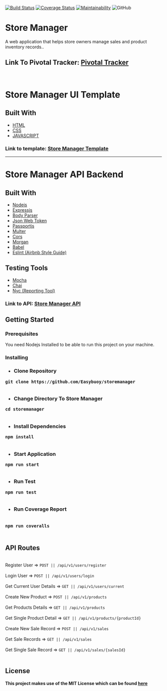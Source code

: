 [![Build Status](https://travis-ci.org/Easybuoy/storemanager.svg?branch=develop)](https://travis-ci.org/Easybuoy/storemanager)
[![Coverage Status](https://coveralls.io/repos/github/Easybuoy/storemanager/badge.svg?branch=develop)](https://coveralls.io/github/Easybuoy/storemanager?branch=develop)
[![Maintainability](https://api.codeclimate.com/v1/badges/969d38484786692dd8c5/maintainability)](https://codeclimate.com/github/Easybuoy/storemanager/maintainability)
![GitHub](https://img.shields.io/github/license/mashape/apistatus.svg)

# Store Manager
A web application that helps store owners manage sales and product inventory records..
 
 <h2>Link To Pivotal Tracker: <a href="https://www.pivotaltracker.com/n/projects/2203192">Pivotal Tracker</a> </h2>

<br>
<h1>Store Manager UI Template</h1>

<h2>Built With</h2>
<ul>
<li><a href="https://developer.mozilla.org/kab/docs/Web/HTML">HTML</a></li>
<li><a href="https://developer.mozilla.org/en-US/docs/Web/CSS">CSS</a></li>
<li><a href="https://developer.mozilla.org/bm/docs/Web/JavaScript">JAVASCRIPT</a></li>
</ul>


<h3>Link to template: <a href="https://easybuoy.github.io/storemanager/UI/index.html">Store Manager Template</a> </h3>
<hr>

<h1>Store Manager API Backend</h1>

<h2>Built With</h2>
<ul>
<li><a href="https://nodejs.org/en/">Nodejs</a></li>
<li><a href="https://expressjs.com/">Expressjs</a></li>
<li><a href="https://www.npmjs.com/package/body-parser">Body Parser</a></li>
<li><a href="https://www.npmjs.com/package/jsonwebtoken">Json Web Token</a></li>
<li><a href="http://passportjs.org">Passportjs</a></li>
<li><a href="https://www.npmjs.com/package/multer">Multer</a></li>
<li><a href="https://www.npmjs.com/package/cors">Cors</a></li>
<li><a href="https://www.npmjs.com/package/morgan">Morgan</a></li>
<li><a href="https://babeljs.io/">Babel</a></li>
<li><a href="https://eslint.org/">Eslint (Airbnb Style Guide)</a></li>
</ul>

<h2>Testing Tools </h2>
<ul>
<li><a href="https://mochajs.org/">Mocha</a></li>
<li><a href="https://www.chaijs.com/">Chai</a></li>
<li><a href="https://www.npmjs.com/package/nyc">Nyc (Reporting Tool)</a></li>
</ul>

<h3>Link to API: <a href="https://store--manager.herokuapp.com/">Store Manager API</a> </h3>

<h2>Getting Started</h2>
<h3>Prerequisites</h3>
You need Nodejs Installed to be able to run this project on your machine.

<h3>Installing<h3>
<ul><li>Clone Repository</li></ul>
<code>git clone https://github.com/Easybuoy/storemanager</code>
<br>
<br>

<ul><li>Change Directory To Store Manager</li></ul>
<code>cd storemanager</code>
<br>
<br>

<ul><li>Install Dependencies</li></ul>
<code>npm install</code>
<br>
<br>

<ul><li>Start Application</li></ul>
<code>npm run start</code>
<br>
<br>

<ul><li>Run Test</li></ul>
<code>npm run test</code>
<br>
<br>

<ul><li>Run Coverage Report</li></ul>
<br>
<code>npm run coveralls</code>
<br>
<br>

<h2>API Routes</h2> <br>
Register User => <code>POST || /api/v1/users/register</code> <br><br>
Login User => <code>POST || /api/v1/users/login</code> <br><br>
Get Current User Details => <code>GET || /api/v1/users/current</code> <br><br>
Create New Product => <code>POST || /api/v1/products</code> <br><br>
Get Products Details => <code>GET || /api/v1/products</code> <br><br>
Get Single Product Detail => <code>GET || /api/v1/products/{productId}</code> <br><br>
Create New Sale Record => <code>POST || /api/v1/sales</code> <br><br>
Get Sale Records => <code>GET || /api/v1/sales</code> <br><br>
Get Single Sale Record => <code>GET || /api/v1/sales/{salesId}</code> <br><br>








<h2>License</h2>
<h4>This project makes use of the MIT License which can be found <a href="https://github.com/Easybuoy/storemanager/blob/develop/LICENSE">here</a></h4>